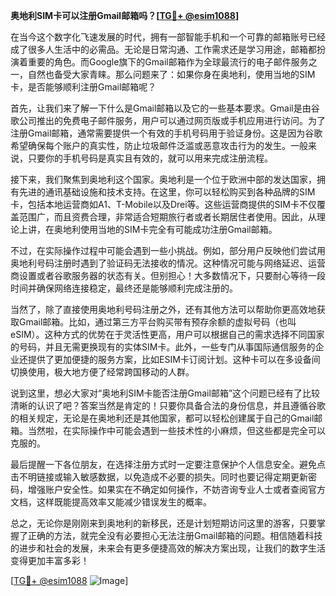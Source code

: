 **奥地利SIM卡可以注册Gmail邮箱吗？[[TG💪+ @esim1088](https://t.me/s/esim1088)]**

在当今这个数字化飞速发展的时代，拥有一部智能手机和一个可靠的邮箱账号已经成了很多人生活中的必需品。无论是日常沟通、工作需求还是学习用途，邮箱都扮演着重要的角色。而Google旗下的Gmail邮箱作为全球最流行的电子邮件服务之一，自然也备受大家青睐。那么问题来了：如果你身在奥地利，使用当地的SIM卡，是否能够顺利注册Gmail邮箱呢？

首先，让我们来了解一下什么是Gmail邮箱以及它的一些基本要求。Gmail是由谷歌公司推出的免费电子邮件服务，用户可以通过网页版或手机应用进行访问。为了注册Gmail邮箱，通常需要提供一个有效的手机号码用于验证身份。这是因为谷歌希望确保每个账户的真实性，防止垃圾邮件泛滥或恶意攻击行为的发生。一般来说，只要你的手机号码是真实且有效的，就可以用来完成注册流程。

接下来，我们聚焦到奥地利这个国家。奥地利是一个位于欧洲中部的发达国家，拥有先进的通讯基础设施和技术支持。在这里，你可以轻松购买到各种品牌的SIM卡，包括本地运营商如A1、T-Mobile以及Drei等。这些运营商提供的SIM卡不仅覆盖范围广，而且资费合理，非常适合短期旅行者或者长期居住者使用。因此，从理论上讲，在奥地利使用当地的SIM卡完全有可能成功注册Gmail邮箱。

不过，在实际操作过程中可能会遇到一些小挑战。例如，部分用户反映他们尝试用奥地利号码注册时遇到了验证码无法接收的情况。这种情况可能与网络延迟、运营商设置或者谷歌服务器的状态有关。但别担心！大多数情况下，只要耐心等待一段时间并确保网络连接稳定，最终还是能够顺利完成注册的。

当然了，除了直接使用奥地利号码注册之外，还有其他方法可以帮助你更高效地获取Gmail邮箱。比如，通过第三方平台购买带有预存余额的虚拟号码（也叫eSIM）。这种方式的优势在于灵活性更高，用户可以根据自己的需求选择不同国家的号码，并且无需更换现有的实体SIM卡。此外，一些专门从事国际通信服务的企业还提供了更加便捷的服务方案，比如ESIM卡订阅计划。这种卡可以在多设备间切换使用，极大地方便了经常跨国移动的人群。

说到这里，想必大家对“奥地利SIM卡能否注册Gmail邮箱”这个问题已经有了比较清晰的认识了吧？答案当然是肯定的！只要你具备合法的身份信息，并且遵循谷歌的相关规定，无论是在奥地利还是其他国家，都可以轻松创建属于自己的Gmail邮箱。当然啦，在实际操作中可能会遇到一些技术性的小麻烦，但这些都是完全可以克服的。

最后提醒一下各位朋友，在选择注册方式时一定要注意保护个人信息安全。避免点击不明链接或输入敏感数据，以免造成不必要的损失。同时也要记得定期更新密码，增强账户安全性。如果实在不确定如何操作，不妨咨询专业人士或者查阅官方文档，这样既能提高效率又能减少错误发生的概率。

总之，无论你是刚刚来到奥地利的新移民，还是计划短期访问这里的游客，只要掌握了正确的方法，就完全没有必要担心无法注册Gmail邮箱的问题。相信随着科技的进步和社会的发展，未来会有更多便捷高效的解决方案出现，让我们的数字生活变得更加丰富多彩！

[[TG💪+ @esim1088](https://t.me/s/esim1088) ![Image](https://i.postimg.cc/4NQfJmqS/Snipaste-2025-05-13-00-14-12.png)]